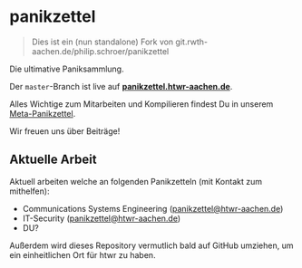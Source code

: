 # panikzettel

> Dies ist ein (nun standalone) Fork von git.rwth-aachen.de/philip.schroer/panikzettel

Die ultimative Paniksammlung.

Der `master`-Branch ist live auf **[panikzettel.htwr-aachen.de](https://htwr-aachen.de/panikzettel/)**.

Alles Wichtige zum Mitarbeiten und Kompilieren findest Du in unserem [Meta-Panikzettel](https://htwr-aachen.de/panikzettel/meta.pdf).

Wir freuen uns über Beiträge!

## Aktuelle Arbeit

Aktuell arbeiten welche an folgenden Panikzetteln (mit Kontakt zum mithelfen):

- Communications Systems Engineering ([panikzettel@htwr-aachen.de](mailto:panikzettel@htwr-aachen.de))
- IT-Security ([panikzettel@htwr-aachen.de](mailto:panikzettel@htwr-aachen.de))
- DU?

Außerdem wird dieses Repository vermutlich bald auf GitHub umziehen, um ein einheitlichen Ort für htwr zu haben.
